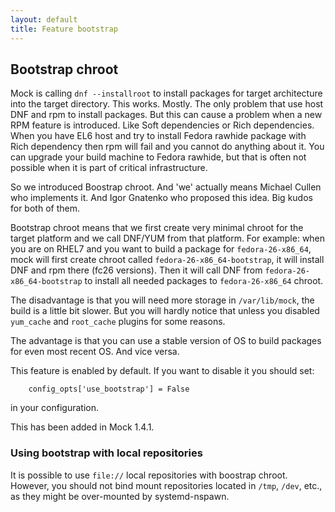 ```yaml
---
layout: default
title: Feature bootstrap
---
```


## Bootstrap chroot

Mock is calling `dnf --installroot` to install packages for target architecture into the target directory. This works. Mostly. The only problem that use host DNF and rpm to install packages. But this can cause a problem when a new RPM feature is introduced. Like Soft dependencies or Rich dependencies. When you have EL6 host and try to install Fedora rawhide package with Rich dependency then rpm will fail and you cannot do anything about it. You can upgrade your build machine to Fedora rawhide, but that is often not possible when it is part of critical infrastructure.

So we introduced Boostrap chroot. And 'we' actually means Michael Cullen who implements it. And Igor Gnatenko who proposed this idea. Big kudos for both of them.

Bootstrap chroot means that we first create very minimal chroot for the target platform and we call DNF/YUM from that platform. For example: when you are on RHEL7 and you want to build a package for `fedora-26-x86_64`, mock will first create chroot called `fedora-26-x86_64-bootstrap`, it will install DNF and rpm there (fc26 versions). Then it will call DNF from `fedora-26-x86_64-bootstrap` to install all needed packages to `fedora-26-x86_64` chroot.

The disadvantage is that you will need more storage in `/var/lib/mock`, the build is a little bit slower. But you will hardly notice that unless you disabled `yum_cache` and `root_cache` plugins for some reasons.

The advantage is that you can use a stable version of OS to build packages for even most recent OS. And vice versa.

This feature is enabled by default. If you want to disable it you should set:

```
    config_opts['use_bootstrap'] = False
```

in your configuration.

This has been added in Mock 1.4.1.

### Using bootstrap with local repositories

It is possible to use `file://` local repositories with boostrap chroot. However, you should not bind mount repositories located in `/tmp`, `/dev`, etc., as they might be over-mounted by systemd-nspawn.
